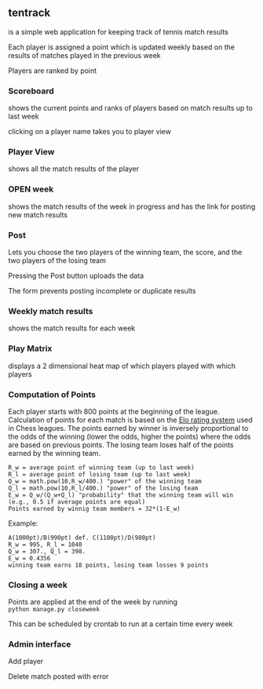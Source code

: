 ## tentrack ##
is a simple web application for keeping track of tennis match results

Each player is assigned a point which is updated weekly based on the results of matches played in the previous week

Players are ranked by point

### Scoreboard ###
shows the current points and ranks of players based on match results up to last week

clicking on a player name takes you to player view

### Player View ###
shows all the match results of the player

### OPEN week ###
shows the match results of the week in progress and has the link for posting new match results

### Post ###
Lets you choose the two players of the winning team, the score, and the two players of the losing team

Pressing the Post button uploads the data

The form prevents posting incomplete or duplicate results 

### Weekly match results ###
shows the match results for each week

### Play Matrix ###
displays a 2 dimensional heat map of which players played with which players  
 
### Computation of Points ###
Each player starts with 800 points at the beginning of the league. Calculation of points for each match is based on the [Elo rating system](http://en.wikipedia.org/wiki/Elo_rating_system) used in Chess leagues. The points earned by winner is inversely proportional to the odds of the winning (lower the odds, higher the points) where the odds are based on previous points. The losing team loses half of the points earned by the winning team.

	R_w = average point of winning team (up to last week)  
	R_l = average point of losing team (up to last week)  
	Q_w = math.pow(10,R_w/400.) "power" of the winning team  
	Q_l = math.pow(10,R_l/400.) "power" of the losing team  
	E_w = Q_w/(Q_w+Q_l) "probability" that the winning team will win (e.g., 0.5 if average points are equal)  
	Points earned by winnig team members = 32*(1-E_w)
 

Example:

	A(1000pt)/B(990pt) def. C(1100pt)/D(980pt)  
	R_w = 995, R_l = 1040  
	Q_w = 307., Q_l = 398.  
	E_w = 0.4356  
	winning team earns 18 points, losing team losses 9 points

### Closing a week ###

Points are applied at the end of the week by running  
`python manage.py closeweek`

This can be scheduled by crontab to run at a certain time every week

### Admin interface ###

Add player

Delete match posted with error







